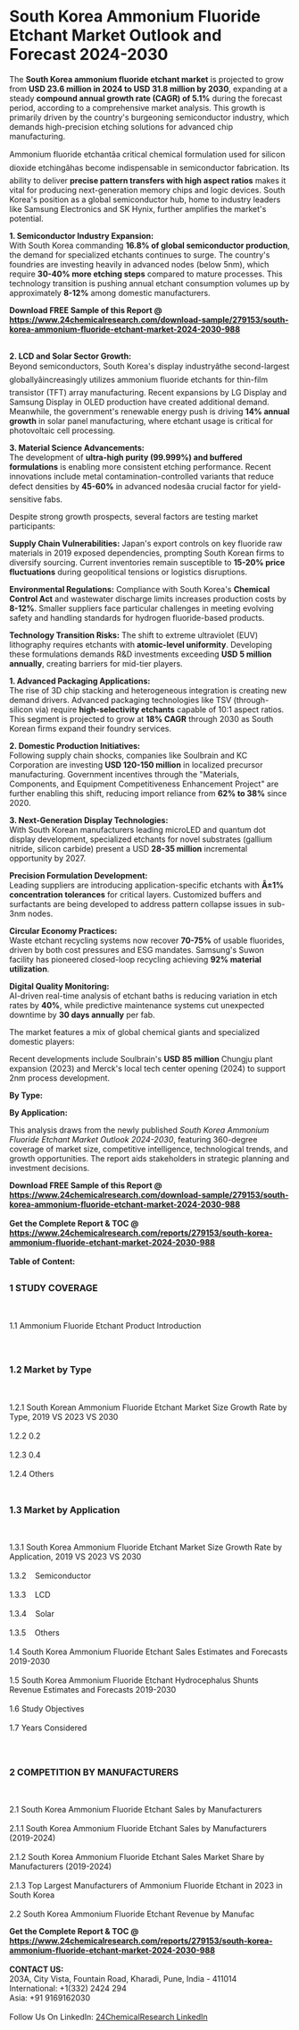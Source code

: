 <h1>South Korea Ammonium Fluoride Etchant Market Outlook and Forecast 2024-2030</h1><p>The <strong>South Korea ammonium fluoride etchant market</strong> is projected to grow from <strong>USD 23.6 million in 2024 to USD 31.8 million by 2030</strong>, expanding at a steady <strong>compound annual growth rate (CAGR) of 5.1%</strong> during the forecast period, according to a comprehensive market analysis. This growth is primarily driven by the country's burgeoning semiconductor industry, which demands high-precision etching solutions for advanced chip manufacturing.</p><p>Ammonium fluoride etchantâa critical chemical formulation used for silicon dioxide etchingâhas become indispensable in semiconductor fabrication. Its ability to deliver <strong>precise pattern transfers with high aspect ratios</strong> makes it vital for producing next-generation memory chips and logic devices. South Korea's position as a global semiconductor hub, home to industry leaders like Samsung Electronics and SK Hynix, further amplifies the market's potential.</p><p><strong>1. Semiconductor Industry Expansion:</strong><br>
With South Korea commanding <strong>16.8% of global semiconductor production</strong>, the demand for specialized etchants continues to surge. The country's foundries are investing heavily in advanced nodes (below 5nm), which require <strong>30-40% more etching steps</strong> compared to mature processes. This technology transition is pushing annual etchant consumption volumes up by approximately <strong>8-12%</strong> among domestic manufacturers.</p><div><b>Download FREE Sample of this Report @ 
            <a href="https://www.24chemicalresearch.com/download-sample/279153/south-korea-ammonium-fluoride-etchant-market-2024-2030-988">
            https://www.24chemicalresearch.com/download-sample/279153/south-korea-ammonium-fluoride-etchant-market-2024-2030-988</a></b></div><br><p><strong>2. LCD and Solar Sector Growth:</strong><br>
Beyond semiconductors, South Korea's display industryâthe second-largest globallyâincreasingly utilizes ammonium fluoride etchants for thin-film transistor (TFT) array manufacturing. Recent expansions by LG Display and Samsung Display in OLED production have created additional demand. Meanwhile, the government's renewable energy push is driving <strong>14% annual growth</strong> in solar panel manufacturing, where etchant usage is critical for photovoltaic cell processing.</p><p><strong>3. Material Science Advancements:</strong><br>
The development of <strong>ultra-high purity (99.999%) and buffered formulations</strong> is enabling more consistent etching performance. Recent innovations include metal contamination-controlled variants that reduce defect densities by <strong>45-60%</strong> in advanced nodesâa crucial factor for yield-sensitive fabs.</p><p>Despite strong growth prospects, several factors are testing market participants:</p><p><strong>Supply Chain Vulnerabilities:</strong> Japan's export controls on key fluoride raw materials in 2019 exposed dependencies, prompting South Korean firms to diversify sourcing. Current inventories remain susceptible to <strong>15-20% price fluctuations</strong> during geopolitical tensions or logistics disruptions.</p><p><strong>Environmental Regulations:</strong> Compliance with South Korea's <strong>Chemical Control Act</strong> and wastewater discharge limits increases production costs by <strong>8-12%</strong>. Smaller suppliers face particular challenges in meeting evolving safety and handling standards for hydrogen fluoride-based products.</p><p><strong>Technology Transition Risks:</strong> The shift to extreme ultraviolet (EUV) lithography requires etchants with <strong>atomic-level uniformity</strong>. Developing these formulations demands R&amp;D investments exceeding <strong>USD 5 million annually</strong>, creating barriers for mid-tier players.</p><p><strong>1. Advanced Packaging Applications:</strong><br>
The rise of 3D chip stacking and heterogeneous integration is creating new demand drivers. Advanced packaging technologies like TSV (through-silicon via) require <strong>high-selectivity etchants</strong> capable of 10:1 aspect ratios. This segment is projected to grow at <strong>18% CAGR</strong> through 2030 as South Korean firms expand their foundry services.</p><p><strong>2. Domestic Production Initiatives:</strong><br>
Following supply chain shocks, companies like Soulbrain and KC Corporation are investing <strong>USD 120-150 million</strong> in localized precursor manufacturing. Government incentives through the "Materials, Components, and Equipment Competitiveness Enhancement Project" are further enabling this shift, reducing import reliance from <strong>62% to 38%</strong> since 2020.</p><p><strong>3. Next-Generation Display Technologies:</strong><br>
With South Korean manufacturers leading microLED and quantum dot display development, specialized etchants for novel substrates (gallium nitride, silicon carbide) present a USD <strong>28-35 million</strong> incremental opportunity by 2027.</p><p><strong>Precision Formulation Development:</strong><br>
	Leading suppliers are introducing application-specific etchants with <strong>Â±1% concentration tolerances</strong> for critical layers. Customized buffers and surfactants are being developed to address pattern collapse issues in sub-3nm nodes.</p><p><strong>Circular Economy Practices:</strong><br>
	Waste etchant recycling systems now recover <strong>70-75%</strong> of usable fluorides, driven by both cost pressures and ESG mandates. Samsung's Suwon facility has pioneered closed-loop recycling achieving <strong>92% material utilization</strong>.</p><p><strong>Digital Quality Monitoring:</strong><br>
	AI-driven real-time analysis of etchant baths is reducing variation in etch rates by <strong>40%</strong>, while predictive maintenance systems cut unexpected downtime by <strong>30 days annually</strong> per fab.</p><p>The market features a mix of global chemical giants and specialized domestic players:</p><p>Recent developments include Soulbrain's <strong>USD 85 million</strong> Chungju plant expansion (2023) and Merck's local tech center opening (2024) to support 2nm process development.</p><p><strong>By Type:</strong></p><p><strong>By Application:</strong></p><p>This analysis draws from the newly published <em>South Korea Ammonium Fluoride Etchant Market Outlook 2024-2030</em>, featuring 360-degree coverage of market size, competitive intelligence, technological trends, and growth opportunities. The report aids stakeholders in strategic planning and investment decisions.</p><div><b>Download FREE Sample of this Report @ 
            <a href="https://www.24chemicalresearch.com/download-sample/279153/south-korea-ammonium-fluoride-etchant-market-2024-2030-988">
            https://www.24chemicalresearch.com/download-sample/279153/south-korea-ammonium-fluoride-etchant-market-2024-2030-988</a></b></div><br><div><b>Get the Complete Report & TOC @ 
            <a href="https://www.24chemicalresearch.com/reports/279153/south-korea-ammonium-fluoride-etchant-market-2024-2030-988">
            https://www.24chemicalresearch.com/reports/279153/south-korea-ammonium-fluoride-etchant-market-2024-2030-988</a></b></div><br>
            <b>Table of Content:</b><p><h2><span style="font-size:16px"><strong>1 STUDY COVERAGE</strong></span></h2><br />
<p>1.1 Ammonium Fluoride Etchant Product Introduction</p><br />
<h2><span style="font-size:16px"><strong>1.2 Market by Type</strong></span></h2><br />
<p>1.2.1 South Korean Ammonium Fluoride Etchant Market Size Growth Rate by Type, 2019 VS 2023 VS 2030<br /><br />
1.2.2 0.2&nbsp;&nbsp; &nbsp;<br /><br />
1.2.3 0.4<br /><br />
1.2.4 Others<br /><br />
<h2><span style="font-size:16px"><strong>1.3 Market by Application</strong></span></h2><br />
<p>1.3.1 South Korea Ammonium Fluoride Etchant Market Size Growth Rate by Application, 2019 VS 2023 VS 2030<br /><br />
1.3.2&nbsp;&nbsp; &nbsp;Semiconductor<br /><br />
1.3.3&nbsp;&nbsp; &nbsp;LCD<br /><br />
1.3.4&nbsp;&nbsp; &nbsp;Solar<br /><br />
1.3.5&nbsp;&nbsp; &nbsp;Others<br /><br />
1.4 South Korea Ammonium Fluoride Etchant Sales Estimates and Forecasts 2019-2030<br /><br />
1.5 South Korea Ammonium Fluoride Etchant Hydrocephalus Shunts Revenue Estimates and Forecasts 2019-2030<br /><br />
1.6 Study Objectives<br /><br />
1.7 Years Considered</p><br />
<h2><span style="font-size:16px"><strong>2 COMPETITION BY MANUFACTURERS</strong></span></h2><br />
<p>2.1 South Korea Ammonium Fluoride Etchant Sales by Manufacturers<br /><br />
2.1.1 South Korea Ammonium Fluoride Etchant Sales by Manufacturers (2019-2024)<br /><br />
2.1.2 South Korea Ammonium Fluoride Etchant Sales Market Share by Manufacturers (2019-2024)<br /><br />
2.1.3 Top Largest Manufacturers of Ammonium Fluoride Etchant in 2023 in South Korea<br /><br />
2.2 South Korea Ammonium Fluoride Etchant Revenue by Manufac</p><div><b>Get the Complete Report & TOC @ 
            <a href="https://www.24chemicalresearch.com/reports/279153/south-korea-ammonium-fluoride-etchant-market-2024-2030-988">
            https://www.24chemicalresearch.com/reports/279153/south-korea-ammonium-fluoride-etchant-market-2024-2030-988</a></b></div><br><b>CONTACT US:</b><br>
            203A, City Vista, Fountain Road, Kharadi, Pune, India - 411014<br>
            International: +1(332) 2424 294<br>
            Asia: +91 9169162030 <br><br>
            Follow Us On LinkedIn: <a href="https://www.linkedin.com/company/24chemicalresearch/">24ChemicalResearch LinkedIn</a>